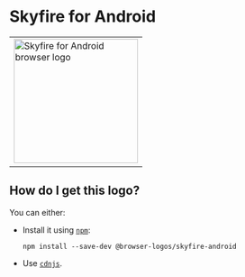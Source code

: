 # Skyfire for Android

<table>
    <tr height=230>
        <td>
            <a href="https://github.com/alrra/browser-logos/tree/61ea98d38d847d120bf1ac01204dee55eb73cb89/src/archive/skyfire-android">
                <img width=220 src="https://raw.githubusercontent.com/alrra/browser-logos/61ea98d38d847d120bf1ac01204dee55eb73cb89/src/archive/skyfire-android/skyfire-android_512x512.png" alt="Skyfire for Android browser logo">
            </a>
        </td>
    </tr>
</table>

## How do I get this logo?

You can either:

* Install it using [`npm`][npm]:

  `npm install --save-dev @browser-logos/skyfire-android`

* Use [`cdnjs`][cdnjs].

<!-- Link labels: -->

[cdnjs]: https://cdnjs.com/libraries/browser-logos
[npm]: https://www.npmjs.com/
